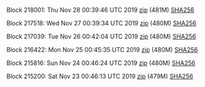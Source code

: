 Block 218001: Thu Nov 28 00:39:46 UTC 2019 [zip](https://dash-bootstrap.ams3.digitaloceanspaces.com/testnet/2019-11-28/bootstrap.dat.zip) (481M) [SHA256](https://dash-bootstrap.ams3.digitaloceanspaces.com/testnet/2019-11-28/sha256.txt)

Block 217518: Wed Nov 27 00:39:34 UTC 2019 [zip](https://dash-bootstrap.ams3.digitaloceanspaces.com/testnet/2019-11-27/bootstrap.dat.zip) (480M) [SHA256](https://dash-bootstrap.ams3.digitaloceanspaces.com/testnet/2019-11-27/sha256.txt)

Block 217039: Tue Nov 26 00:42:04 UTC 2019 [zip](https://dash-bootstrap.ams3.digitaloceanspaces.com/testnet/2019-11-26/bootstrap.dat.zip) (480M) [SHA256](https://dash-bootstrap.ams3.digitaloceanspaces.com/testnet/2019-11-26/sha256.txt)

Block 216422: Mon Nov 25 00:45:35 UTC 2019 [zip](https://dash-bootstrap.ams3.digitaloceanspaces.com/testnet/2019-11-25/bootstrap.dat.zip) (480M) [SHA256](https://dash-bootstrap.ams3.digitaloceanspaces.com/testnet/2019-11-25/sha256.txt)

Block 215816: Sun Nov 24 00:46:24 UTC 2019 [zip](https://dash-bootstrap.ams3.digitaloceanspaces.com/testnet/2019-11-24/bootstrap.dat.zip) (480M) [SHA256](https://dash-bootstrap.ams3.digitaloceanspaces.com/testnet/2019-11-24/sha256.txt)

Block 215200: Sat Nov 23 00:46:13 UTC 2019 [zip](https://dash-bootstrap.ams3.digitaloceanspaces.com/testnet/2019-11-23/bootstrap.dat.zip) (479M) [SHA256](https://dash-bootstrap.ams3.digitaloceanspaces.com/testnet/2019-11-23/sha256.txt)
